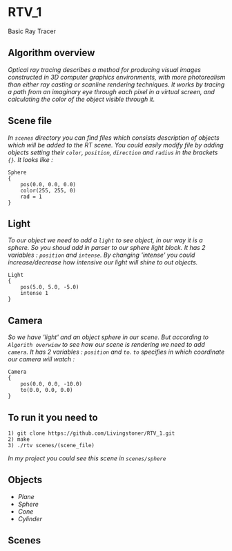 # RTV_1
Basic Ray Tracer

## Algorithm overview
*Optical ray tracing describes a method for producing visual images constructed in 3D computer graphics environments, with more photorealism than either ray casting or scanline rendering techniques. It works by tracing a path from an imaginary eye through each pixel in a virtual screen, and calculating the color of the object visible through it.*

## Scene file
*In `scenes` directory you can find files which consists description of objects which will be added to the RT scene.
You could easily modify file by adding objects setting their `color`, `position`, `direction` and `radius` in the brackets `{}`.
It looks like :*
```
Sphere
{
    pos(0.0, 0.0, 0.0)
    color(255, 255, 0)
    rad = 1
}
```

## Light
*To our object we need to add a `light` to see object, in our way it is a sphere.
So you shoud add in parser to our sphere light block. It has 2 variables : `position` and `intense`.
By changing 'intense' you could increase/decrease how intensive our light will shine to out objects.*
```
Light
{
	pos(5.0, 5.0, -5.0)
	intense 1
}
```
## Camera
*So we have 'light' and an object sphere in our scene. But according to `Algorith overwiew` to see how our scene is rendering we need to add `camera`. It has 2 variables : `position` and `to`.
`to` specifies in which coordinate our camera will watch :*
```
Camera
{
	pos(0.0, 0.0, -10.0)
	to(0.0, 0.0, 0.0)
}
```

## To run it you need to
```
1) git clone https://github.com/Livingstoner/RTV_1.git
2) make
3) ./rtv scenes/(scene_file)
```
*In my project you could see this scene in `scenes/sphere`*

## Objects
- *Plane*
- *Sphere*
- *Cone*
- *Cylinder*

## Scenes
